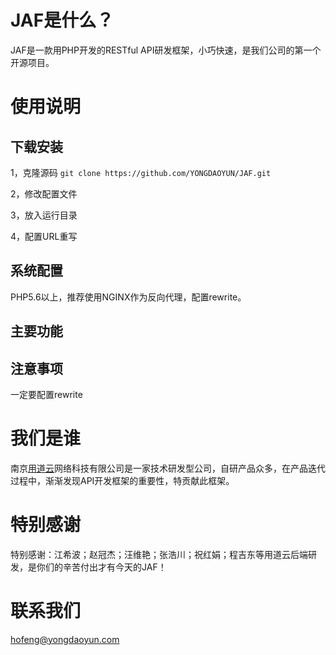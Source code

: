 # JAF是什么？
JAF是一款用PHP开发的RESTful API研发框架，小巧快速，是我们公司的第一个开源项目。
# 使用说明
## 下载安装
1，克隆源码 `git clone https://github.com/YONGDAOYUN/JAF.git`

2，修改配置文件

3，放入运行目录

4，配置URL重写

## 系统配置
PHP5.6以上，推荐使用NGINX作为反向代理，配置rewrite。
## 主要功能
## 注意事项
一定要配置rewrite
# 我们是谁
南京[用道云](https://www.yongdaoyun.com/)网络科技有限公司是一家技术研发型公司，自研产品众多，在产品迭代过程中，渐渐发现API开发框架的重要性，特贡献此框架。
# 特别感谢
特别感谢：江希波；赵冠杰；汪维艳；张浩川；祝红娟；程吉东等用道云后端研发，是你们的辛苦付出才有今天的JAF！
# 联系我们
hofeng@yongdaoyun.com